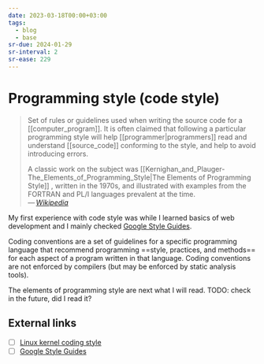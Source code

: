 ```yaml
---
date: 2023-03-18T00:00+03:00
tags:
  - blog
  - base
sr-due: 2024-01-29
sr-interval: 2
sr-ease: 229
---
```


# Programming style (code style)

> Set of rules or guidelines used when writing the source code for a
> [[computer_program]]. It is often claimed that following a particular
> programming style will help [[programmer|programmers]] read and understand
> [[source_code]] conforming to the style, and help to avoid introducing errors.
>
> A classic work on the subject was
> [[Kernighan_and_Plauger-The_Elements_of_Programming_Style|The Elements of
> Programming Style]] , written in the 1970s, and illustrated with examples from
> the FORTRAN and PL/I languages prevalent at the time.\
> — <cite>[Wikipedia](https://en.wikipedia.org/wiki/Programming_style)</cite>

My first experience with code style was while I learned basics of web
development and I mainly checked [Google Style Guides](https://google.github.io/styleguide/).

Coding conventions are a set of guidelines for a specific programming language
that recommend programming ==style, practices, and methods== for each aspect of
a program written in that language. Coding conventions are not enforced by
compilers (but may be enforced by static analysis tools).

The elements of programming style are next what I will read.
TODO: check in the future, did I read it?

## External links

- [ ] [Linux kernel coding style](https://www.kernel.org/doc/Documentation/process/coding-style.rst)
- [ ] [Google Style Guides](https://google.github.io/styleguide/)
